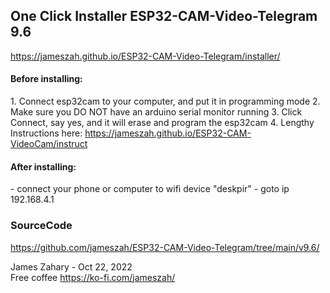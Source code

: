 
<h2>One Click Installer ESP32-CAM-Video-Telegram 9.6 </h2>

<a href="https://jameszah.github.io/ESP32-CAM-Video-Telegram/installer/">https://jameszah.github.io/ESP32-CAM-Video-Telegram/installer/</a>

<h4>Before installing:</h4>
  1.  Connect esp32cam to your computer, and put it in programming mode      
  2.  Make sure you DO NOT have an arduino serial monitor running      
  3.  Click Connect, say yes, and it will erase and program the esp32cam      
  4.  Lengthy Instructions here: <a href="https://jameszah.github.io/ESP32-CAM-VideoCam/instruct">https://jameszah.github.io/ESP32-CAM-VideoCam/instruct</a>  

<script
  type="module"
  src="https://unpkg.com/esp-web-tools@10/dist/web/install-button.js?module"
></script>
<esp-web-install-button manifest="manifest11.json"></esp-web-install-button>               
         
<h4>After installing:</h4>
  -  connect your phone or computer to wifi device "deskpir"
  -  goto ip 192.168.4.1      




<h3>SourceCode</h3>

  <a href="https://github.com/jameszah/ESP32-CAM-Video-Telegram/tree/main/v9.6/">https://github.com/jameszah/ESP32-CAM-Video-Telegram/tree/main/v9.6/</a>      
     
       
James Zahary - Oct 22, 2022      
Free coffee <a href="https://ko-fi.com/jameszah">https://ko-fi.com/jameszah/</a>    
